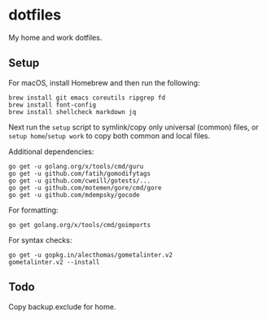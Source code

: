 # dotfiles

My home and work dotfiles.

## Setup

For macOS, install Homebrew and then run the following:

    brew install git emacs coreutils ripgrep fd
    brew install font-config
    brew install shellcheck markdown jq

Next run the `setup` script to symlink/copy only universal (common) files, or `setup home`/`setup work` to copy both common and local files.

Additional dependencies:

    go get -u golang.org/x/tools/cmd/guru
    go get -u github.com/fatih/gomodifytags
    go get -u github.com/cweill/gotests/...
    go get -u github.com/motemen/gore/cmd/gore
    go get -u github.com/mdempsky/gocode


For formatting:

    go get golang.org/x/tools/cmd/goimports

For syntax checks:

    go get -u gopkg.in/alecthomas/gometalinter.v2
    gometalinter.v2 --install


## Todo

Copy backup.exclude for home.
